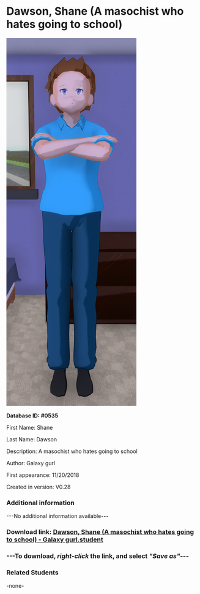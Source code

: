 # Dawson, Shane (A masochist who hates going to school)

<img src="../../Files/Images/Dawson, Shane (A masochist who hates going to school).png" title="Dawson, Shane (A masochist who hates going to school) - Galaxy gurl">

**Database ID: #0535**

First Name: Shane

Last Name: Dawson

Description: A masochist who hates going to school

Author: Galaxy gurl

First appearance: 11/20/2018

Created in version: V0.28

### Additional information

---No additional information available---

### Download link: <a href="https://raw.githubusercontent.com/Arbiter1223/Daigaku-Gurashi-Custom-Students/master/Files/Student%20Files/Dawson%2C%20Shane%20(A%20masochist%20who%20hates%20going%20to%20school)%20-%20Galaxy%20gurl.student">Dawson, Shane (A masochist who hates going to school) - Galaxy gurl.student</a>

### ---**To download, _right-click_ the link, and select _"Save as"_**---

### Related Students

-none-
